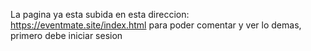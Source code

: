 La pagina ya esta subida en esta direccion: https://eventmate.site/index.html para poder comentar y ver lo demas, primero debe iniciar sesion
